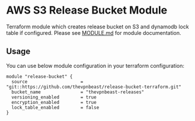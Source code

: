 # AWS S3 Release Bucket Module
Terraform module which creates release bucket on S3 and dynamodb lock table if configured. Please see [MODULE.md](MODULE.md) for module documentation.

## Usage
You can use below module configuration in your terraform configuration:
```
module "release-bucket" {
  source                    = "git::https://github.com/thevpnbeast/release-bucket-terraform.git"
  bucket_name               = "thevpnbeast-releases"
  versioning_enabled        = true
  encryption_enabled        = true
  lock_table_enabled        = false
}
```